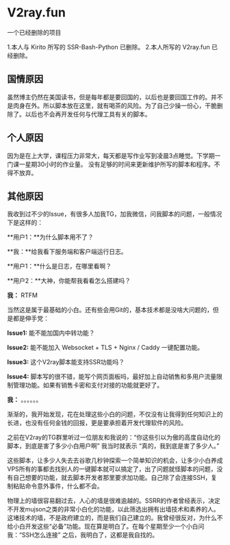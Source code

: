 # V2ray.fun
一个已经删除的项目

1.本人与 Kirito 所写的 SSR-Bash-Python 已删除。
2.本人所写的 V2ray.fun 已经删除。

## 国情原因
虽然博主仍然在美国读书，但是每年都是要回国的，以后也是要回国工作的。并不是肉身在外。所以脚本放在这里，就有喝茶的风险。为了自己少操一份心，干脆删除了。以后也不会再开发任何与代理工具有关的脚本。

## 个人原因
因为是在上大学，课程压力非常大，每天都是写作业写到凌晨3点睡觉。下学期一门课一星期30小时的作业量。
没有足够的时间来更新维护所写的脚本和程序。不得不放弃。

## 其他原因
我收到过不少的Issue，有很多人加我TG，加我微信，问我脚本的问题，一般情况下是这样的：

**用户1：**为什么脚本用不了？

**我：**给我看下服务端和客户端运行日志。

**用户1：**什么是日志，在哪里看啊？

**用户2：**大神，你能帮我看看怎么搭建吗？

**我：** RTFM

当然这是属于最基础的小白。还有些会用Git的，基本技术都是没啥大问题的，但是都是伸手党：

**Issue1:** 能不能加国内中转功能？

**Issue2:** 能不能加入 Websocket + TLS + Nginx / Caddy 一键配置功能。

**Issue3:** 这个V2ray脚本能支持SSR功能吗？

**Issue4:** 脚本写的很不错，能写个网页面板吗，最好加上自动销售和多用户流量限制管理功能。如果有销售卡密和支付对接的功能就更好了。

**我：** 。。。。。。

渐渐的，我开始发现，花在处理这些小白的问题，不仅没有让我得到任何知识上的长进，也没有任何金钱的回报，更是要承担着开发代理软件的风险。

之前在V2ray的TG群里听过一位朋友和我说的：“你这些引以为傲的高度自动化的脚本，到底是害了多少小白用户啊”
我当时就表示 “真的，我到底是害了多少人。”

这些脚本，让多少人失去去谷歌几秒钟探索一个简单知识的机会，让多少小白养成VPS所有的事都去找别人的一键脚本就可以搞定了，出了问题就怪脚本的问题，没有自己想要的功能，就去脚本开发者那里要求加功能。自己除了会连接SSH，复制粘贴命令意外事件，什么都不会。

物理上的墙很容易翻过去，人心的墙是很难逾越的。SSRR的作者曾经表示，决定不开发mujson之类的非常小白化的功能，以此筛选出拥有出墙技术和素养的人。这堵技术的墙，不是政府建立的，而是我们自己建立的。我曾经很反对，为什么不给小白开发这些“必备”功能。现在算是明白了。在每个星期至少一个小白问我：“SSH怎么连接” 之后，我明白了，这都是我自找的。
